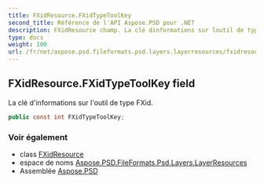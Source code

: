 ```yaml
---
title: FXidResource.FXidTypeToolKey
second_title: Référence de l'API Aspose.PSD pour .NET
description: FXidResource champ. La clé dinformations sur loutil de type FXid.
type: docs
weight: 100
url: /fr/net/aspose.psd.fileformats.psd.layers.layerresources/fxidresource/fxidtypetoolkey/
---
```

## FXidResource.FXidTypeToolKey field

La clé d'informations sur l'outil de type FXid.

```csharp
public const int FXidTypeToolKey;
```

### Voir également

* class [FXidResource](../)
* espace de noms [Aspose.PSD.FileFormats.Psd.Layers.LayerResources](../../fxidresource/)
* Assemblée [Aspose.PSD](../../../)


